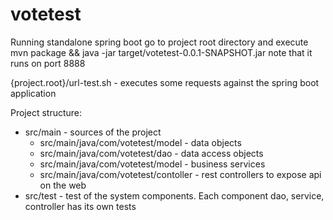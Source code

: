 # votetest

Running standalone spring boot go to project root directory and execute
mvn package && java -jar target/votetest-0.0.1-SNAPSHOT.jar
note that it runs on port 8888

{project.root}/url-test.sh - executes some requests against the spring boot application

Project structure:
- src/main - sources of the project
  - src/main/java/com/votetest/model - data objects
  - src/main/java/com/votetest/dao - data access objects
  - src/main/java/com/votetest/model - business services
  - src/main/java/com/votetest/contoller - rest controllers to expose api on the web
- src/test - test of the system components. Each component dao, service, controller has its own tests
